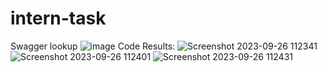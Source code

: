 # intern-task
Swagger lookup
![image](https://github.com/firdavsbek1/intern-task/assets/138641193/2568435d-1de3-451e-b352-410c79dabd4f)
Code Results:
![Screenshot 2023-09-26 112341](https://github.com/firdavsbek1/intern-task/assets/138641193/03cc72c0-b947-423b-a440-8ecc5f06d93a)
![Screenshot 2023-09-26 112401](https://github.com/firdavsbek1/intern-task/assets/138641193/1b50f490-542b-437d-ac56-9b864d44a9c3)
![Screenshot 2023-09-26 112431](https://github.com/firdavsbek1/intern-task/assets/138641193/0edbd8c4-1f8d-4d2d-b576-a813abc5b6b1)
